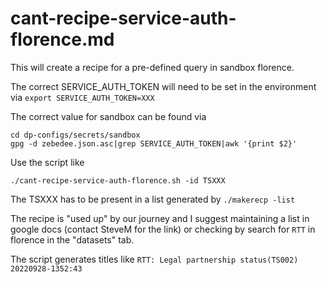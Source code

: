 # cant-recipe-service-auth-florence.md

This will create a recipe for a pre-defined query in sandbox florence.

The correct SERVICE_AUTH_TOKEN will need to be set in the environment via
`export SERVICE_AUTH_TOKEN=XXX`

The correct value for sandbox can be found via

```
cd dp-configs/secrets/sandbox 
gpg -d zebedee.json.asc|grep SERVICE_AUTH_TOKEN|awk '{print $2}'
```

Use the script like

`./cant-recipe-service-auth-florence.sh -id TSXXX`

The TSXXX has to be present in a list generated by `./makerecp -list` 

The recipe is "used up" by our journey and I suggest maintaining a list in
google docs (contact SteveM for the link) or checking by search for `RTT` in
florence in the "datasets" tab.

The script generates titles like `RTT: Legal partnership status(TS002) 20220928-1352:43`
